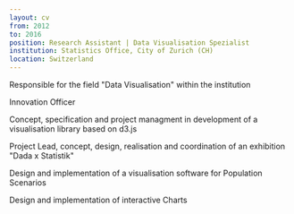```yaml
---
layout: cv
from: 2012
to: 2016
position: Research Assistant | Data Visualisation Spezialist
institution: Statistics Office, City of Zurich (CH)
location: Switzerland
---
```


Responsible for the field "Data Visualisation" within the institution

Innovation Officer

Concept, specification and project managment in development of a visualisation library based on d3.js

Project Lead, concept, design, realisation and coordination of an exhibition "Dada x Statistik"

Design and implementation of a visualisation software for Population Scenarios

Design and implementation of interactive Charts



